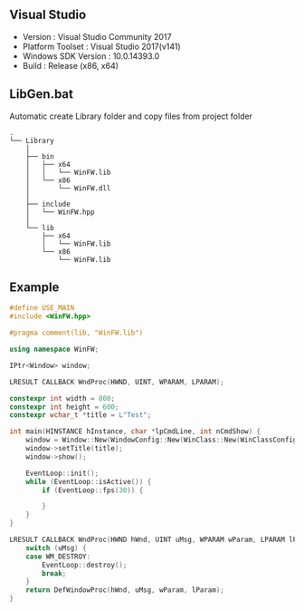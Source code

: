 ## Visual Studio
* Version             : Visual Studio Community 2017
* Platform Toolset    : Visual Studio 2017(v141)
* Windows SDK Version : 10.0.14393.0
* Build               : Release (x86, x64)

## LibGen.bat
Automatic create Library folder and copy files from project folder

    .
    └── Library
        │
        ├── bin
        │   ├── x64
        │   │   └── WinFW.lib
        │   └── x86
        │       └── WinFW.dll
        │
        ├── include
        │   └── WinFW.hpp
        │
        └── lib
            ├── x64
            │   └── WinFW.lib
            └── x86
                └── WinFW.lib

## Example
```cpp
#define USE_MAIN
#include <WinFW.hpp>

#pragma comment(lib, "WinFW.lib")

using namespace WinFW;

IPtr<Window> window;

LRESULT CALLBACK WndProc(HWND, UINT, WPARAM, LPARAM);

constexpr int width = 800;
constexpr int height = 600;
constexpr wchar_t *title = L"Test";

int main(HINSTANCE hInstance, char *lpCmdLine, int nCmdShow) {
	window = Window::New(WindowConfig::New(WinClass::New(WinClassConfig::New(L"Class1", WndProc)), width, height));
	window->setTitle(title);
	window->show();

	EventLoop::init();
	while (EventLoop::isActive()) {
		if (EventLoop::fps(30)) {

		}
	}
}

LRESULT CALLBACK WndProc(HWND hWnd, UINT uMsg, WPARAM wParam, LPARAM lParam) {
	switch (uMsg) {
	case WM_DESTROY:
		EventLoop::destroy();
		break;
	}
	return DefWindowProc(hWnd, uMsg, wParam, lParam);
}
```
